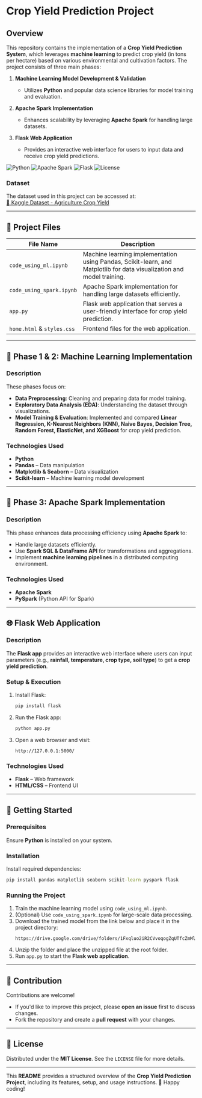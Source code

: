 # Crop Yield Prediction Project

## Overview
This repository contains the implementation of a **Crop Yield Prediction System**, which leverages **machine learning** to predict crop yield (in tons per hectare) based on various environmental and cultivation factors. The project consists of three main phases:

1. **Machine Learning Model Development & Validation**  
   - Utilizes **Python** and popular data science libraries for model training and evaluation.
   
2. **Apache Spark Implementation**  
   - Enhances scalability by leveraging **Apache Spark** for handling large datasets.

3. **Flask Web Application**  
   - Provides an interactive web interface for users to input data and receive crop yield predictions.

![Python](https://img.shields.io/badge/Python-3.9-blue)
![Apache Spark](https://img.shields.io/badge/Apache%20Spark-MLlib-orange)
![Flask](https://img.shields.io/badge/Flask-WebApp-brightgreen)
![License](https://img.shields.io/badge/License-MIT-yellow.svg)

### Dataset  
The dataset used in this project can be accessed at:  
[📂 Kaggle Dataset - Agriculture Crop Yield](https://www.kaggle.com/datasets/samuelotiattakorah/agriculture-crop-yield)

---

## 📂 Project Files  

| File Name                | Description  |
|-------------------------|-------------|
| `code_using_ml.ipynb`  | Machine learning implementation using Pandas, Scikit-learn, and Matplotlib for data visualization and model training. |
| `code_using_spark.ipynb`  | Apache Spark implementation for handling large datasets efficiently. |
| `app.py`  | Flask web application that serves a user-friendly interface for crop yield prediction. |
| `home.html` & `styles.css`  | Frontend files for the web application. |

---

## 🔹 Phase 1 & 2: Machine Learning Implementation

### **Description**
These phases focus on:
- **Data Preprocessing**: Cleaning and preparing data for model training.
- **Exploratory Data Analysis (EDA)**: Understanding the dataset through visualizations.
- **Model Training & Evaluation**: Implemented and compared **Linear Regression, K-Nearest Neighbors (KNN), Naive Bayes, Decision Tree, Random Forest, ElasticNet, and XGBoost** for crop yield prediction.

### **Technologies Used**
- **Python**
- **Pandas** – Data manipulation
- **Matplotlib & Seaborn** – Data visualization
- **Scikit-learn** – Machine learning model development

---

## 🔹 Phase 3: Apache Spark Implementation

### **Description**
This phase enhances data processing efficiency using **Apache Spark** to:
- Handle large datasets efficiently.
- Use **Spark SQL & DataFrame API** for transformations and aggregations.
- Implement **machine learning pipelines** in a distributed computing environment.

### **Technologies Used**
- **Apache Spark**
- **PySpark** (Python API for Spark)

---

## 🌐 Flask Web Application  

### **Description**
The **Flask app** provides an interactive web interface where users can input parameters (e.g., **rainfall, temperature, crop type, soil type**) to get a **crop yield prediction**.

### **Setup & Execution**
1. Install Flask:
   ``` cmd
   pip install flask
   ```
2. Run the Flask app:
   ``` cmd
   python app.py
   ```
3. Open a web browser and visit:
   ``` url
   http://127.0.0.1:5000/
   ```

### **Technologies Used**
- **Flask** – Web framework
- **HTML/CSS** – Frontend UI

---

## 🚀 Getting Started  

### **Prerequisites**
Ensure **Python** is installed on your system.

### **Installation**
Install required dependencies:
``` cmd
pip install pandas matplotlib seaborn scikit-learn pyspark flask
```

### **Running the Project**
1. Train the machine learning model using `code_using_ml.ipynb`.
2. (Optional) Use `code_using_spark.ipynb` for large-scale data processing.
3. Download the trained model from the link below and place it in the project directory:
   ``` url
   https://drive.google.com/drive/folders/1Fxqluo2iR2CVvoqogZqUTfcZmMlomgwW
   ```
4. Unzip the folder and place the unzipped file at the root folder.
5. Run `app.py` to start the **Flask web application**.

---

## 🤝 Contribution  
Contributions are welcome!  
- If you'd like to improve this project, please **open an issue** first to discuss changes.
- Fork the repository and create a **pull request** with your changes.

---

## 📜 License  
Distributed under the **MIT License**. See the `LICENSE` file for more details.

---

This **README** provides a structured overview of the **Crop Yield Prediction Project**, including its features, setup, and usage instructions. 🚀 Happy coding!

